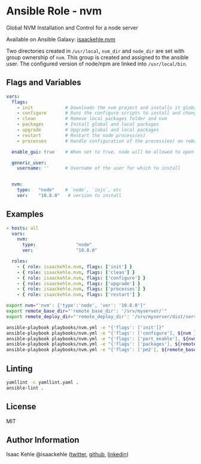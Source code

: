 # Ansible Role - nvm

Global NVM Installation and Control for a node server

Available on Ansible Galaxy: [isaackehle.nvm](https://galaxy.ansible.com/isaackehle/nvm)

Two directories created in `/usr/local`, `nvm_dir` and `node_dir` are set with group ownership of `nvm`. This group is created and
assigned to the ansible user.
The configured version of node/npm are linked into `/usr/local/bin`.

## Flags and Variables

```YAML
vars:
  flags:
    - init            # Downloads the nvm project and installs it globally
    - configure       # Runs the configure scripts to install and change the default type
    - clean           # Remove local packages folder and nvm
    - packages        # Install global and local packages
    - upgrade         # Upgrade global and local packages
    - restart         # Restart the node process(es)
    - processes       # Handle configuration of the process(es) on reboot

  enable_gui: true    # When set to true, node will be allowed to open ports as non-root

  generic_user:
    username: ''      # Username of the user for which to install


  nvm:
    type:   "node"    # `node`, `iojs`, etc
    ver:    "10.8.0"   # version to install
```

## Examples

```YAML
- hosts: all
  vars:
    nvm:
      type:               "node"
      ver:                "10.8.0"

  roles:
    - { role: isaackehle.nvm, flags: ['init'] }
    - { role: isaackehle.nvm, flags: ['clean'] }
    - { role: isaackehle.nvm, flags: ['configure'] }
    - { role: isaackehle.nvm, flags: ['upgrade'] }
    - { role: isaackehle.nvm, flags: ['processes'] }
    - { role: isaackehle.nvm, flags: ['restart'] }
```

```bash
export nvm="'nvm': {'type':'node', 'ver': '10.8.0'}"
export remote_base_dir="'remote_base_dir': '/srv/myserver/'"
export remote_deploy_dir="'remote_deploy_dir': '/srv/myserver/dist/server'"

ansible-playbook playbooks/nvm.yml -e "{'flags': ['init']}"
ansible-playbook playbooks/nvm.yml -e "{'flags': ['configure'], ${nvm }}"
ansible-playbook playbooks/nvm.yml -e "{'flags': ['port_enable'], ${nvm }}"
ansible-playbook playbooks/nvm.yml -e "{'flags': ['packages'], ${remote_base_dir}, ${remote_deploy_dir }}"
ansible-playbook playbooks/nvm.yml -e "{'flags': ['pm2'], ${remote_base_dir}, ${remote_deploy_dir }}"
```

## Linting

```bash
yamllint -c yamllint.yaml .
ansible-lint .
```

## License

MIT

## Author Information

Isaac Kehle
@isaackehle ([twitter](https://twitter.com/isaackehle), [github](https://github.com/isaackehle), [linkedin](https://www.linkedin.com/in/isaackehle))
